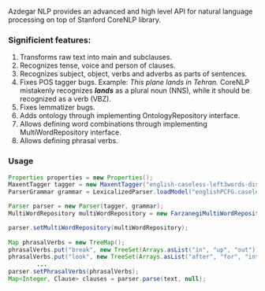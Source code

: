Azdegar NLP provides an advanced and high level API for natural language processing on top of Stanford CoreNLP library.

### Significient features:
1. Transforms raw text into main and subclauses.
2. Recognizes tense, voice and person of clauses.
3. Recognizes subject, object, verbs and adverbs as parts of sentences.
4. Fixes POS tagger bugs. Example:  *This plane lands in Tehran.* CoreNLP mistakenly recognizes ***lands*** as a plural noun (NNS), while it should be recognized as a verb (VBZ).
5. Fixes lemmatizer bugs.
6. Adds ontology through implementing OntologyRepository interface.
7. Allows defining word combinations through implementing MultiWordRepository interface.
8. Allows defining phrasal verbs.
   
### Usage
``` Java
Properties properties = new Properties();
MaxentTagger tagger = new MaxentTagger("english-caseless-left3words-distsim.tagger", properties);
ParserGrammar grammar = LexicalizedParser.loadModel("englishPCFG.caseless.ser.gz");

Parser parser = new Parser(tagger, grammar);
MultiWordRepository multiWordRepository = new FarzanegiMultiWordRepository();

parser.setMultiWordRepository(multiWordRepository);
    
Map phrasalVerbs = new TreeMap();
phrasalVerbs.put("break", new TreeSet(Arrays.asList("in", "up", "out")));
phrasalVerbs.put("look", new TreeSet(Arrays.asList("after", "for", "into","out")));
        ... 
parser.setPhrasalVerbs(phrasalVerbs);
Map<Integer, Clause> clauses = parser.parse(text, null);
